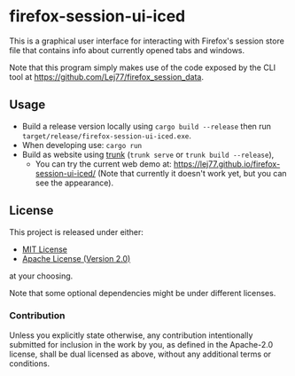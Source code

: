 # firefox-session-ui-iced

This is a graphical user interface for interacting with Firefox's session store
file that contains info about currently opened tabs and windows.

Note that this program simply makes use of the code exposed by the CLI tool at <https://github.com/Lej77/firefox_session_data>.

## Usage

- Build a release version locally using `cargo build --release` then run `target/release/firefox-session-ui-iced.exe`.
- When developing use: `cargo run`
- Build as website using [trunk](https://trunkrs.dev/) (`trunk serve` or `trunk build --release`),
  - You can try the current web demo at: <https://lej77.github.io/firefox-session-ui-iced/> (Note that currently it doesn't work yet, but you can see the appearance).

## License

This project is released under either:

- [MIT License](./LICENSE-MIT)
- [Apache License (Version 2.0)](./LICENSE-APACHE)

at your choosing.

Note that some optional dependencies might be under different licenses.

### Contribution

Unless you explicitly state otherwise, any contribution intentionally
submitted for inclusion in the work by you, as defined in the Apache-2.0
license, shall be dual licensed as above, without any additional terms or
conditions.

